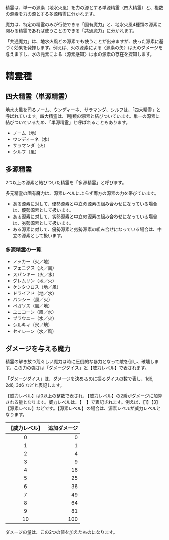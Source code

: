 精霊は、単一の源素（地水火風）を力の源とする単源精霊（四大精霊）と、複数の源素を力の源とする多源精霊に分かれます。

魔力は、特定の精霊のみが行使できる「固有魔力」と、地水火風4種類の源素に関わる精霊であれば使うことのできる「共通魔力」に分かれます。

「共通魔力」は、地水火風どの源素でも使うことが出来ますが、使った源素に基づく効果を発揮します。例えば、火の源素による〈源素の矢〉は火のダメージを与えますし、水の元素による〈源素感知〉は水の源素の存在を探知します。

# 精霊種

## 四大精霊（単源精霊）

地水火風を司るノーム、ウンディーネ、サラマンダ、シルフは、「四大精霊」と呼ばれています。四大精霊は、1種類の源素と結びついています。単一の源素に結びついているため、「単源精霊」と呼ばれることもあります。

* ノーム（地）
* ウンディーネ（水）
* サラマンダ（火）
* シルフ（風）


## 多源精霊

2つ以上の源素と結びついた精霊を「多源精霊」と呼びます。

多元精霊の固有魔力は、源素レベルによらず両方の源素の力を帯びています。

* ある源素に対して、優勢源素と中立の源素の組み合わせになっている場合は、優勢源素として扱います。
* ある源素に対して、劣勢源素と中立の源素の組み合わせになっている場合は、劣勢源素として扱います。
* ある源素に対して、優勢源素と劣勢源素の組み合せになっている場合は、中立の源素として扱います。

### 多源精霊の一覧

* ノッカー（火／地）
* フェニクス（火／風）
* スパンキー（火／水）
* グレムリン（地／火）
* ケンタウロス（地／風）
* ドライアド（地／水）
* バンシー（風／火）
* ペガソス（風／地）
* ユニコーン（風／水）
* ブラウニー（水／火）
* シルキィ（水／地）
* セイレーン（水／風）


## ダメージを与える魔力

精霊の解き放つ荒々しい魔力は時に圧倒的な暴力となって敵を倒し、破壊します。この力の強さは「ダメージダイス」と【威力レベル】で表されます。

「ダメージダイス」は、ダメージを決めるのに振るダイスの数で表し、1d6, 2d6, 3d6 などと表記します。

【威力レベル】は0以上の整数で表され、【威力レベル】の2乗がダメージに加算される量となります。威力レベルは、【　】で表記されます。例えば、【1】【3】【源素レベル】などです。【源素レベル】の場合は、源素レベルが威力レベルとなります。

|【威力レベル】|追加ダメージ|
|:----------:|----------:|
|0|0|
|1|1|
|2|4|
|3|9|
|4|16|
|5|25|
|6|36|
|7|49|
|8|64|
|9|81|
|10|100|

ダメージの量は、この2つの値を加えたものになります。
